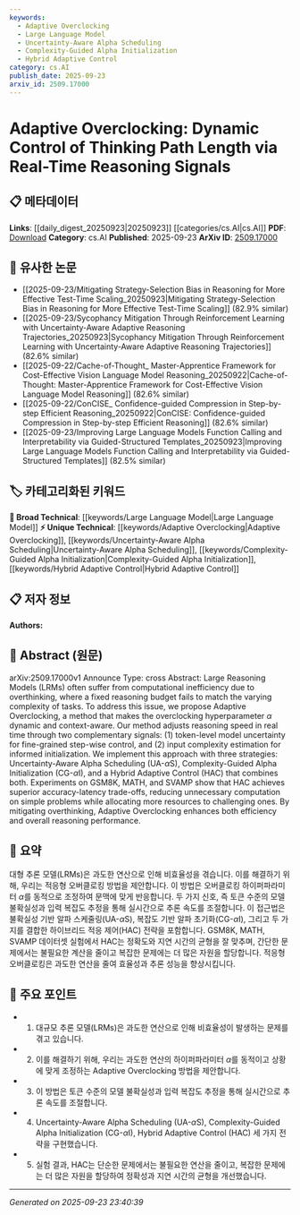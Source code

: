 ```yaml
---
keywords:
  - Adaptive Overclocking
  - Large Language Model
  - Uncertainty-Aware Alpha Scheduling
  - Complexity-Guided Alpha Initialization
  - Hybrid Adaptive Control
category: cs.AI
publish_date: 2025-09-23
arxiv_id: 2509.17000
---
```


<!-- KEYWORD_LINKING_METADATA:
{
  "processed_timestamp": "2025-09-23T23:40:39.141530",
  "vocabulary_version": "1.0",
  "selected_keywords": [
    "Adaptive Overclocking",
    "Large Language Model",
    "Uncertainty-Aware Alpha Scheduling",
    "Complexity-Guided Alpha Initialization",
    "Hybrid Adaptive Control"
  ],
  "rejected_keywords": [],
  "similarity_scores": {
    "Adaptive Overclocking": 0.8,
    "Large Language Model": 0.85,
    "Uncertainty-Aware Alpha Scheduling": 0.78,
    "Complexity-Guided Alpha Initialization": 0.78,
    "Hybrid Adaptive Control": 0.77
  },
  "extraction_method": "AI_prompt_based",
  "budget_applied": true,
  "candidates_json": {
    "candidates": [
      {
        "surface": "Adaptive Overclocking",
        "canonical": "Adaptive Overclocking",
        "aliases": [
          "Dynamic Overclocking",
          "Real-Time Overclocking"
        ],
        "category": "unique_technical",
        "rationale": "This is a novel method proposed in the paper, offering a unique approach to dynamic reasoning control.",
        "novelty_score": 0.85,
        "connectivity_score": 0.65,
        "specificity_score": 0.9,
        "link_intent_score": 0.8
      },
      {
        "surface": "Large Reasoning Models",
        "canonical": "Large Language Model",
        "aliases": [
          "LRM"
        ],
        "category": "broad_technical",
        "rationale": "Links to the broader category of models that include reasoning capabilities, relevant for understanding computational efficiency.",
        "novelty_score": 0.4,
        "connectivity_score": 0.88,
        "specificity_score": 0.7,
        "link_intent_score": 0.85
      },
      {
        "surface": "Uncertainty-Aware Alpha Scheduling",
        "canonical": "Uncertainty-Aware Alpha Scheduling",
        "aliases": [
          "UA-αS"
        ],
        "category": "unique_technical",
        "rationale": "Represents a specific strategy within the proposed method, highlighting its role in dynamic control.",
        "novelty_score": 0.75,
        "connectivity_score": 0.6,
        "specificity_score": 0.85,
        "link_intent_score": 0.78
      },
      {
        "surface": "Complexity-Guided Alpha Initialization",
        "canonical": "Complexity-Guided Alpha Initialization",
        "aliases": [
          "CG-αI"
        ],
        "category": "unique_technical",
        "rationale": "Another specific strategy that contributes to the method's effectiveness, focusing on initialization based on input complexity.",
        "novelty_score": 0.7,
        "connectivity_score": 0.6,
        "specificity_score": 0.85,
        "link_intent_score": 0.78
      },
      {
        "surface": "Hybrid Adaptive Control",
        "canonical": "Hybrid Adaptive Control",
        "aliases": [
          "HAC"
        ],
        "category": "unique_technical",
        "rationale": "Combines multiple strategies for enhanced performance, crucial for understanding the method's comprehensive approach.",
        "novelty_score": 0.72,
        "connectivity_score": 0.65,
        "specificity_score": 0.8,
        "link_intent_score": 0.77
      }
    ],
    "ban_list_suggestions": [
      "overthinking",
      "reasoning speed",
      "accuracy-latency trade-offs"
    ]
  },
  "decisions": [
    {
      "candidate_surface": "Adaptive Overclocking",
      "resolved_canonical": "Adaptive Overclocking",
      "decision": "linked",
      "scores": {
        "novelty": 0.85,
        "connectivity": 0.65,
        "specificity": 0.9,
        "link_intent": 0.8
      }
    },
    {
      "candidate_surface": "Large Reasoning Models",
      "resolved_canonical": "Large Language Model",
      "decision": "linked",
      "scores": {
        "novelty": 0.4,
        "connectivity": 0.88,
        "specificity": 0.7,
        "link_intent": 0.85
      }
    },
    {
      "candidate_surface": "Uncertainty-Aware Alpha Scheduling",
      "resolved_canonical": "Uncertainty-Aware Alpha Scheduling",
      "decision": "linked",
      "scores": {
        "novelty": 0.75,
        "connectivity": 0.6,
        "specificity": 0.85,
        "link_intent": 0.78
      }
    },
    {
      "candidate_surface": "Complexity-Guided Alpha Initialization",
      "resolved_canonical": "Complexity-Guided Alpha Initialization",
      "decision": "linked",
      "scores": {
        "novelty": 0.7,
        "connectivity": 0.6,
        "specificity": 0.85,
        "link_intent": 0.78
      }
    },
    {
      "candidate_surface": "Hybrid Adaptive Control",
      "resolved_canonical": "Hybrid Adaptive Control",
      "decision": "linked",
      "scores": {
        "novelty": 0.72,
        "connectivity": 0.65,
        "specificity": 0.8,
        "link_intent": 0.77
      }
    }
  ]
}
-->

# Adaptive Overclocking: Dynamic Control of Thinking Path Length via Real-Time Reasoning Signals

## 📋 메타데이터

**Links**: [[daily_digest_20250923|20250923]] [[categories/cs.AI|cs.AI]]
**PDF**: [Download](https://arxiv.org/pdf/2509.17000.pdf)
**Category**: cs.AI
**Published**: 2025-09-23
**ArXiv ID**: [2509.17000](https://arxiv.org/abs/2509.17000)

## 🔗 유사한 논문
- [[2025-09-23/Mitigating Strategy-Selection Bias in Reasoning for More Effective Test-Time Scaling_20250923|Mitigating Strategy-Selection Bias in Reasoning for More Effective Test-Time Scaling]] (82.9% similar)
- [[2025-09-23/Sycophancy Mitigation Through Reinforcement Learning with Uncertainty-Aware Adaptive Reasoning Trajectories_20250923|Sycophancy Mitigation Through Reinforcement Learning with Uncertainty-Aware Adaptive Reasoning Trajectories]] (82.6% similar)
- [[2025-09-22/Cache-of-Thought_ Master-Apprentice Framework for Cost-Effective Vision Language Model Reasoning_20250922|Cache-of-Thought: Master-Apprentice Framework for Cost-Effective Vision Language Model Reasoning]] (82.6% similar)
- [[2025-09-22/ConCISE_ Confidence-guided Compression in Step-by-step Efficient Reasoning_20250922|ConCISE: Confidence-guided Compression in Step-by-step Efficient Reasoning]] (82.6% similar)
- [[2025-09-23/Improving Large Language Models Function Calling and Interpretability via Guided-Structured Templates_20250923|Improving Large Language Models Function Calling and Interpretability via Guided-Structured Templates]] (82.5% similar)

## 🏷️ 카테고리화된 키워드
**🧠 Broad Technical**: [[keywords/Large Language Model|Large Language Model]]
**⚡ Unique Technical**: [[keywords/Adaptive Overclocking|Adaptive Overclocking]], [[keywords/Uncertainty-Aware Alpha Scheduling|Uncertainty-Aware Alpha Scheduling]], [[keywords/Complexity-Guided Alpha Initialization|Complexity-Guided Alpha Initialization]], [[keywords/Hybrid Adaptive Control|Hybrid Adaptive Control]]

## 📋 저자 정보

**Authors:** 

## 📄 Abstract (원문)

arXiv:2509.17000v1 Announce Type: cross 
Abstract: Large Reasoning Models (LRMs) often suffer from computational inefficiency due to overthinking, where a fixed reasoning budget fails to match the varying complexity of tasks. To address this issue, we propose Adaptive Overclocking, a method that makes the overclocking hyperparameter $\alpha$ dynamic and context-aware. Our method adjusts reasoning speed in real time through two complementary signals: (1) token-level model uncertainty for fine-grained step-wise control, and (2) input complexity estimation for informed initialization. We implement this approach with three strategies: Uncertainty-Aware Alpha Scheduling (UA-$\alpha$S), Complexity-Guided Alpha Initialization (CG-$\alpha$I), and a Hybrid Adaptive Control (HAC) that combines both. Experiments on GSM8K, MATH, and SVAMP show that HAC achieves superior accuracy-latency trade-offs, reducing unnecessary computation on simple problems while allocating more resources to challenging ones. By mitigating overthinking, Adaptive Overclocking enhances both efficiency and overall reasoning performance.

## 📝 요약

대형 추론 모델(LRMs)은 과도한 연산으로 인해 비효율성을 겪습니다. 이를 해결하기 위해, 우리는 적응형 오버클로킹 방법을 제안합니다. 이 방법은 오버클로킹 하이퍼파라미터 $\alpha$를 동적으로 조정하여 문맥에 맞게 반응합니다. 두 가지 신호, 즉 토큰 수준의 모델 불확실성과 입력 복잡도 추정을 통해 실시간으로 추론 속도를 조절합니다. 이 접근법은 불확실성 기반 알파 스케줄링(UA-$\alpha$S), 복잡도 기반 알파 초기화(CG-$\alpha$I), 그리고 두 가지를 결합한 하이브리드 적응 제어(HAC) 전략을 포함합니다. GSM8K, MATH, SVAMP 데이터셋 실험에서 HAC는 정확도와 지연 시간의 균형을 잘 맞추며, 간단한 문제에서는 불필요한 계산을 줄이고 복잡한 문제에는 더 많은 자원을 할당합니다. 적응형 오버클로킹은 과도한 연산을 줄여 효율성과 추론 성능을 향상시킵니다.

## 🎯 주요 포인트

- 1. 대규모 추론 모델(LRMs)은 과도한 연산으로 인해 비효율성이 발생하는 문제를 겪고 있습니다.
- 2. 이를 해결하기 위해, 우리는 과도한 연산의 하이퍼파라미터 $\alpha$를 동적이고 상황에 맞게 조정하는 Adaptive Overclocking 방법을 제안합니다.
- 3. 이 방법은 토큰 수준의 모델 불확실성과 입력 복잡도 추정을 통해 실시간으로 추론 속도를 조절합니다.
- 4. Uncertainty-Aware Alpha Scheduling (UA-$\alpha$S), Complexity-Guided Alpha Initialization (CG-$\alpha$I), Hybrid Adaptive Control (HAC) 세 가지 전략을 구현했습니다.
- 5. 실험 결과, HAC는 단순한 문제에서는 불필요한 연산을 줄이고, 복잡한 문제에는 더 많은 자원을 할당하여 정확성과 지연 시간의 균형을 개선했습니다.


---

*Generated on 2025-09-23 23:40:39*
